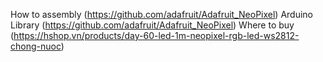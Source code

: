﻿How to assembly (https://github.com/adafruit/Adafruit_NeoPixel)
Arduino Library (https://github.com/adafruit/Adafruit_NeoPixel)
Where to buy (https://hshop.vn/products/day-60-led-1m-neopixel-rgb-led-ws2812-chong-nuoc)
